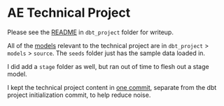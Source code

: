 # AE Technical Project

Please see the [README](https://github.com/heather-p/ae_technical_project/blob/main/dbt_project/README.md) in `dbt_project` folder for writeup.

All of the [models](https://github.com/heather-p/ae_technical_project/tree/main/dbt_project/models) relevant to the technical project are in `dbt_project` > `models` > `source`. The `seeds` folder just has the sample data loaded in.

I did add a `stage` folder as well, but ran out of time to flesh out a stage model.

I kept the technical project content in [one commit](https://github.com/heather-p/ae_technical_project/commit/35cc60066482e2fb63cea06d4673ab9420443f24), separate from the dbt project initialization commit, to help reduce noise.
